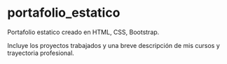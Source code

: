 # portafolio_estatico

Portafolio estatico creado en HTML, CSS, Bootstrap.

Incluye los proyectos trabajados y una breve descripción de mis cursos y trayectoria profesional.
